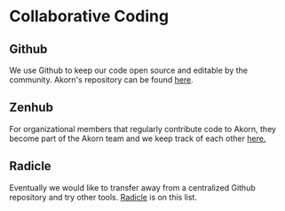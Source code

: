 # Collaborative Coding

## Github

We use Github to keep our code open source and editable by the community. Akorn's repository can be found [here](https://github.com/TerexitariusStomp/Akorn).

## Zenhub

For organizational members that regularly contribute code to Akorn, they become part of the Akorn team and we keep track of each other [here. ](https://app.zenhub.com/workspaces/akornteam-61d398f6dcb164001532887a/board?invite=true)

## Radicle

Eventually we would like to transfer away from a centralized Github repository and try other tools. [Radicle](https://radicle.xyz) is on this list.&#x20;
